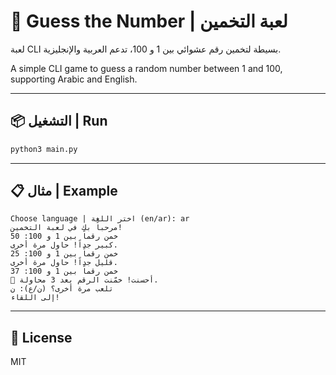 # 🎲 Guess the Number | لعبة التخمين

لعبة CLI بسيطة لتخمين رقم عشوائي بين 1 و 100، تدعم العربية والإنجليزية.

A simple CLI game to guess a random number between 1 and 100, supporting Arabic and English.

---

## 📦 التشغيل | Run
```bash
python3 main.py
```

---

## 📋 مثال | Example
```
Choose language | اختر اللغة (en/ar): ar
مرحباً بك في لعبة التخمين!
خمن رقماً بين 1 و 100: 50
كبير جداً! حاول مرة أخرى.
خمن رقماً بين 1 و 100: 25
قليل جداً! حاول مرة أخرى.
خمن رقماً بين 1 و 100: 37
🎉 أحسنت! خمّنت الرقم بعد 3 محاولة.
تلعب مرة أخرى؟ (ن/ع): ن
إلى اللقاء!
```

---

## 📝 License
MIT
